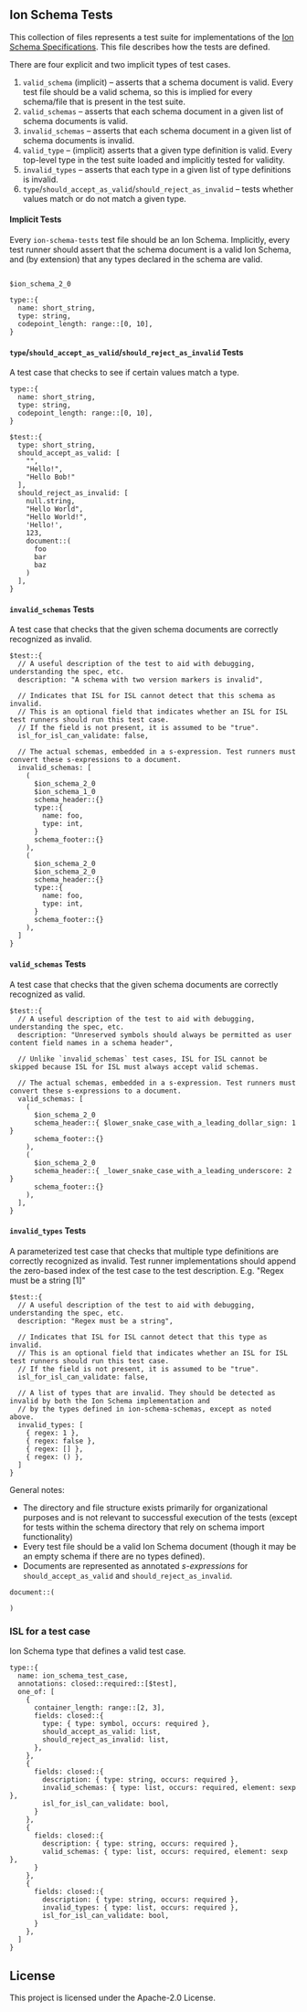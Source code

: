 ## Ion Schema Tests

This collection of files represents a test suite for implementations of the [Ion Schema Specifications](https://amzn.github.io/ion-schema/docs).
This file describes how the tests are defined.

There are four explicit and two implicit types of test cases.

1. `valid_schema` (implicit) – asserts that a schema document is valid.
   Every test file should be a valid schema, so this is implied for every schema/file that is present in the test suite.
2. `valid_schemas` – asserts that each schema document in a given list of schema documents is valid.
3. `invalid_schemas` – asserts that each schema document in a given list of schema documents is invalid.
4. `valid_type` – (implicit) asserts that a given type definition is valid.
   Every top-level type in the test suite loaded and implicitly tested for validity. 
5. `invalid_types` – asserts that each type in a given list of type definitions is invalid.
6. `type`/`should_accept_as_valid`/`should_reject_as_invalid` – tests whether values match or do not match a given type.

#### Implicit Tests
Every `ion-schema-tests` test file should be an Ion Schema.
Implicitly, every test runner should assert that the schema document is a valid Ion Schema, and (by extension) that any types declared in the schema are valid.
```ion

$ion_schema_2_0

type::{
  name: short_string,
  type: string,
  codepoint_length: range::[0, 10],
}
```

#### `type`/`should_accept_as_valid`/`should_reject_as_invalid` Tests
A test case that checks to see if certain values match a type.
```ion
type::{
  name: short_string,
  type: string,
  codepoint_length: range::[0, 10],
}

$test::{
  type: short_string,
  should_accept_as_valid: [
    "",
    "Hello!",
    "Hello Bob!"
  ],
  should_reject_as_invalid: [
    null.string,
    "Hello World",
    "Hello World!",
    'Hello!',
    123,
    document::(
      foo
      bar
      baz
    )
  ],
}
```

#### `invalid_schemas` Tests
A test case that checks that the given schema documents are correctly recognized as invalid.
```ion
$test::{
  // A useful description of the test to aid with debugging, understanding the spec, etc.
  description: "A schema with two version markers is invalid",

  // Indicates that ISL for ISL cannot detect that this schema as invalid. 
  // This is an optional field that indicates whether an ISL for ISL test runners should run this test case.
  // If the field is not present, it is assumed to be "true".
  isl_for_isl_can_validate: false,

  // The actual schemas, embedded in a s-expression. Test runners must convert these s-expressions to a document.
  invalid_schemas: [
    (
      $ion_schema_2_0
      $ion_schema_1_0
      schema_header::{}
      type::{
        name: foo,
        type: int,
      }
      schema_footer::{}
    ),
    (
      $ion_schema_2_0
      $ion_schema_2_0
      schema_header::{}
      type::{
        name: foo,
        type: int,
      }
      schema_footer::{}
    ),
  ]
}
```

#### `valid_schemas` Tests
A test case that checks that the given schema documents are correctly recognized as valid.
```ion
$test::{
  // A useful description of the test to aid with debugging, understanding the spec, etc.
  description: "Unreserved symbols should always be permitted as user content field names in a schema header",

  // Unlike `invalid_schemas` test cases, ISL for ISL cannot be skipped because ISL for ISL must always accept valid schemas.

  // The actual schemas, embedded in a s-expression. Test runners must convert these s-expressions to a document.
  valid_schemas: [
    (
      $ion_schema_2_0
      schema_header::{ $lower_snake_case_with_a_leading_dollar_sign: 1 }
      schema_footer::{} 
    ),
    (
      $ion_schema_2_0
      schema_header::{ _lower_snake_case_with_a_leading_underscore: 2 }
      schema_footer::{}
    ),
  ],
}
```

#### `invalid_types` Tests
A parameterized test case that checks that multiple type definitions are correctly recognized as invalid.
Test runner implementations should append the zero-based index of the test case to the test description.
E.g. "Regex must be a string [1]"
```ion
$test::{
  // A useful description of the test to aid with debugging, understanding the spec, etc.
  description: "Regex must be a string",

  // Indicates that ISL for ISL cannot detect that this type as invalid. 
  // This is an optional field that indicates whether an ISL for ISL test runners should run this test case.
  // If the field is not present, it is assumed to be "true".
  isl_for_isl_can_validate: false,

  // A list of types that are invalid. They should be detected as invalid by both the Ion Schema implementation and
  // by the types defined in ion-schema-schemas, except as noted above.
  invalid_types: [
    { regex: 1 },
    { regex: false },
    { regex: [] },
    { regex: () },
  ]
}
```

General notes:
* The directory and file structure exists primarily for organizational purposes and is not relevant to successful execution of the tests (except for tests within the schema directory that rely on schema import functionality)
* Every test file should be a valid Ion Schema document (though it may be an empty schema if there are no types defined).
* Documents are represented as annotated _s-expressions_ for `should_accept_as_valid` and `should_reject_as_invalid`.
```ion
document::(
  
)
```

### ISL for a test case

Ion Schema type that defines a valid test case.

```ion
type::{
  name: ion_schema_test_case,
  annotations: closed::required::[$test],
  one_of: [
    {
      container_length: range::[2, 3],
      fields: closed::{
        type: { type: symbol, occurs: required },
        should_accept_as_valid: list,
        should_reject_as_invalid: list,
      },
    },
    {
      fields: closed::{
        description: { type: string, occurs: required },
        invalid_schemas: { type: list, occurs: required, element: sexp },
        isl_for_isl_can_validate: bool,
      }
    },
    {
      fields: closed::{
        description: { type: string, occurs: required },
        valid_schemas: { type: list, occurs: required, element: sexp },
      }
    },
    {
      fields: closed::{
        description: { type: string, occurs: required },
        invalid_types: { type: list, occurs: required },
        isl_for_isl_can_validate: bool,
      }
    },
  ]
}
```

## License

This project is licensed under the Apache-2.0 License.
